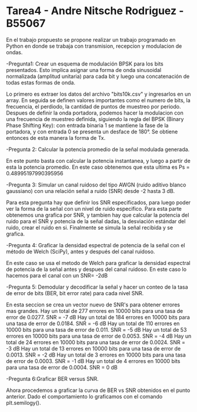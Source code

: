 # Tarea4 - Andre Nitsche Rodriguez - B55067
En el trabajo  propuesto se propone realizar un trabajo programado en Python en donde se trabaja con transmision, recepcion y modulacion de ondas.

-Pregunta1: Crear un esquema de modulación BPSK para los bits presentados. Esto implica asignar una forma de onda sinusoidal normalizada (amplitud unitaria) para cada bit y 
luego una concatenación de todas estas formas de onda.

Lo primero es extraer los datos del archivo "bits10k.csv" y ingresarlos en un array. En seguida se definen valores importantes como el numero de bits, la frecuencia, el 
perdiodo, la cantidad de puntos de muestreo por periodo. Despues de definir la onda portadora, podemos hacer la modulacion con una frecuencia de muestreo definida, siguiendo la 
regla del BPSK (Binary Phase Shifting Key): con entrada binaria 1 se mantiene la fase de la portadora, y con entrada 0 se presenta un desface de 180°.
Se obtiene entonces de esta manera la forma de Tx.


-Pregunta 2: Calcular la potencia promedio de la señal modulada generada.

En este punto basta con calcular la potencia instantanea, y luego a partir de esta la potencia promedio.
En este caso obtenemos que esta ultima es Ps = 0.48995197990395956


-Pregunta 3: Simular un canal ruidoso del tipo AWGN (ruido aditivo blanco gaussiano) con una relación señal a ruido (SNR) desde -2 hasta 3 dB.

Para esta pregunta hay que definir los SNR especificados, para luego poder ver la forma de la señal con un nivel de ruido especifico.
Para esta parte obtenemos una grafica por SNR, y tambien hay que calcular la potencia del ruido para el SNR y potencia de la señal dadas, la desviación estándar del ruido,
crear el ruido en si. Finalmente se simula la señal recibida y se grafica.

-Pregunta 4: Graficar la densidad espectral de potencia de la señal con el método de Welch (SciPy), antes y después del canal ruidoso.

En este caso se usa el metodo de Welch para graficar la densidad espectral de potencia de la señal antes y despues del canal ruidoso. En este caso lo hacemos para el canal con un SNR= -2dB


-Pregunta 5: Demodular y decodificar la señal y hacer un conteo de la tasa de error de bits (BER, bit error rate) para cada nivel SNR.

En esta seccion se crea un vector nuevo de SNR's para obtener errores mas grandes. 
Hay un total de 277 errores en 10000 bits para una tasa de error de 0.0277. SNR = -7 dB
Hay un total de 184 errores en 10000 bits para una tasa de error de 0.0184. SNR = -6 dB
Hay un total de 110 errores en 10000 bits para una tasa de error de 0.011. SNR = -5 dB
Hay un total de 53 errores en 10000 bits para una tasa de error de 0.0053. SNR = -4 dB
Hay un total de 24 errores en 10000 bits para una tasa de error de 0.0024. SNR = -3 dB
Hay un total de 13 errores en 10000 bits para una tasa de error de 0.0013. SNR = -2 dB
Hay un total de 3 errores en 10000 bits para una tasa de error de 0.0003. SNR = -1 dB
Hay un total de 4 errores en 10000 bits para una tasa de error de 0.0004. SNR = 0 dB


-Pregunta 6:Graficar BER versus SNR.

Ahora procedemos a graficar la curva de BER vs SNR obtenidos en el punto anterior. Dado el comportamiento lo graficamos con el comando plt.semilogy().

